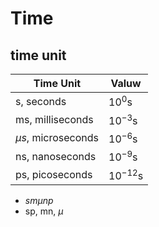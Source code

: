 # Time

## time unit

| Time Unit             | Valuw              |
| --------------------- | ------------------ |
| s, seconds            | $10^{0}\text{s}$   |
| ms, milliseconds      | $10^{-3}\text{s}$  |
| $\mu s$, microseconds | $10^{-6}\text{s}$  |
| ns, nanoseconds       | $10^{-9}\text{s}$  |
| ps, picoseconds       | $10^{-12}\text{s}$ |

- $sm\mu np$
- sp, mn, $\mu$

